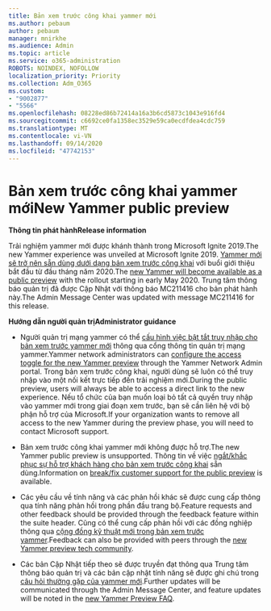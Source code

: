 ```yaml
---
title: Bản xem trước công khai yammer mới
ms.author: pebaum
author: pebaum
manager: mnirkhe
ms.audience: Admin
ms.topic: article
ms.service: o365-administration
ROBOTS: NOINDEX, NOFOLLOW
localization_priority: Priority
ms.collection: Adm_O365
ms.custom:
- "9002877"
- "5566"
ms.openlocfilehash: 08228ed86b72414a16a3b6cd5873c1043e916fd4
ms.sourcegitcommit: c6692ce0fa1358ec3529e59ca0ecdfdea4cdc759
ms.translationtype: MT
ms.contentlocale: vi-VN
ms.lasthandoff: 09/14/2020
ms.locfileid: "47742153"
---
```

# <a name="new-yammer-public-preview"></a><span data-ttu-id="0e42f-102">Bản xem trước công khai yammer mới</span><span class="sxs-lookup"><span data-stu-id="0e42f-102">New Yammer public preview</span></span>

<span data-ttu-id="0e42f-103">**Thông tin phát hành**</span><span class="sxs-lookup"><span data-stu-id="0e42f-103">**Release information**</span></span>

<span data-ttu-id="0e42f-104">Trải nghiệm yammer mới được khánh thành trong Microsoft Ignite 2019.</span><span class="sxs-lookup"><span data-stu-id="0e42f-104">The new Yammer experience was unveiled at Microsoft Ignite 2019.</span></span> <span data-ttu-id="0e42f-105">[Yammer mới sẽ trở nên sẵn dùng dưới dạng bản xem trước công khai](https://docs.microsoft.com/yammer/get-started-with-yammer/newyammer-faq) với buổi giới thiệu bắt đầu từ đầu tháng năm 2020.</span><span class="sxs-lookup"><span data-stu-id="0e42f-105">The [new Yammer will become available as a public preview](https://docs.microsoft.com/yammer/get-started-with-yammer/newyammer-faq) with the rollout starting in early May 2020.</span></span> <span data-ttu-id="0e42f-106">Trung tâm thông báo quản trị đã được Cập Nhật với thông báo MC211416 cho bản phát hành này.</span><span class="sxs-lookup"><span data-stu-id="0e42f-106">The Admin Message Center was updated with message MC211416 for this release.</span></span>

<span data-ttu-id="0e42f-107">**Hướng dẫn người quản trị**</span><span class="sxs-lookup"><span data-stu-id="0e42f-107">**Administrator guidance**</span></span>

- <span data-ttu-id="0e42f-108">Người quản trị mạng yammer có thể [cấu hình việc bật tắt truy nhập cho bản xem trước yammer mới](https://docs.microsoft.com/yammer/get-started-with-yammer/administrative-settings-opt-in-newyammer) thông qua cổng thông tin quản trị mạng yammer.</span><span class="sxs-lookup"><span data-stu-id="0e42f-108">Yammer network administrators can [configure the access toggle for the new Yammer preview](https://docs.microsoft.com/yammer/get-started-with-yammer/administrative-settings-opt-in-newyammer) through the Yammer Network Admin portal.</span></span> <span data-ttu-id="0e42f-109">Trong bản xem trước công khai, người dùng sẽ luôn có thể truy nhập vào một nối kết trực tiếp đến trải nghiệm mới.</span><span class="sxs-lookup"><span data-stu-id="0e42f-109">During the public preview, users will always be able to access a direct link to the new experience.</span></span> <span data-ttu-id="0e42f-110">Nếu tổ chức của bạn muốn loại bỏ tất cả quyền truy nhập vào yammer mới trong giai đoạn xem trước, bạn sẽ cần liên hệ với bộ phận hỗ trợ của Microsoft.</span><span class="sxs-lookup"><span data-stu-id="0e42f-110">If your organization wants to remove all access to the new Yammer during the preview phase, you will need to contact Microsoft support.</span></span>

- <span data-ttu-id="0e42f-111">Bản xem trước công khai yammer mới không được hỗ trợ.</span><span class="sxs-lookup"><span data-stu-id="0e42f-111">The new Yammer public preview is unsupported.</span></span> <span data-ttu-id="0e42f-112">Thông tin về việc [ngắt/khắc phục sự hỗ trợ khách hàng cho bản xem trước công khai](https://docs.microsoft.com/yammer/get-started-with-yammer/newyammer-faq#yammer-preview-customer-support) sẵn dùng.</span><span class="sxs-lookup"><span data-stu-id="0e42f-112">Information on [break/fix customer support for the public preview](https://docs.microsoft.com/yammer/get-started-with-yammer/newyammer-faq#yammer-preview-customer-support) is available.</span></span>

- <span data-ttu-id="0e42f-113">Các yêu cầu về tính năng và các phản hồi khác sẽ được cung cấp thông qua tính năng phản hồi trong phần đầu trang bộ.</span><span class="sxs-lookup"><span data-stu-id="0e42f-113">Feature requests and other feedback should be provided through the feedback feature within the suite header.</span></span> <span data-ttu-id="0e42f-114">Cũng có thể cung cấp phản hồi với các đồng nghiệp thông qua [cộng đồng kỹ thuật mới trong bản xem trước yammer](https://techcommunity.microsoft.com/t5/new-yammer-preview/bd-p/NewYammerPreview).</span><span class="sxs-lookup"><span data-stu-id="0e42f-114">Feedback can also be provided with peers through the [new Yammer preview tech community](https://techcommunity.microsoft.com/t5/new-yammer-preview/bd-p/NewYammerPreview).</span></span>

- <span data-ttu-id="0e42f-115">Các bản Cập Nhật tiếp theo sẽ được truyền đạt thông qua Trung tâm thông báo quản trị và các bản cập nhật tính năng sẽ được ghi chú trong [câu hỏi thường gặp của yammer mới](https://docs.microsoft.com/yammer/get-started-with-yammer/newyammer-faq).</span><span class="sxs-lookup"><span data-stu-id="0e42f-115">Further updates will be communicated through the Admin Message Center, and feature updates will be noted in the [new Yammer Preview FAQ](https://docs.microsoft.com/yammer/get-started-with-yammer/newyammer-faq).</span></span>
